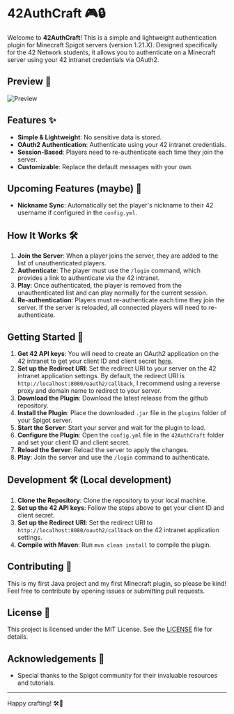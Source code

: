 # 42AuthCraft 🎮🔒

Welcome to **42AuthCraft**! This is a simple and lightweight authentication plugin for Minecraft Spigot servers (version 1.21.X). Designed specifically for the 42 Network students, it allows you to authenticate on a Minecraft server using your 42 intranet credentials via OAuth2.

## Preview 🎥
![Preview](docs/preview.gif)

## Features ✨

- **Simple & Lightweight**: No sensitive data is stored.
- **OAuth2 Authentication**: Authenticate using your 42 intranet credentials.
- **Session-Based**: Players need to re-authenticate each time they join the server.
- **Customizable**: Replace the default messages with your own.

## Upcoming Features (maybe) 🚀
- **Nickname Sync**: Automatically set the player's nickname to their 42 username if configured in the `config.yml`.

## How It Works 🛠️

1. **Join the Server**: When a player joins the server, they are added to the list of unauthenticated players.
2. **Authenticate**: The player must use the `/login` command, which provides a link to authenticate via the 42 intranet.
3. **Play**: Once authenticated, the player is removed from the unauthenticated list and can play normally for the current session.
4. **Re-authentication**: Players must re-authenticate each time they join the server. If the server is reloaded, all connected players will need to re-authenticate.

## Getting Started 🚀

1. **Get 42 API keys**: You will need to create an OAuth2 application on the 42 intranet to get your client ID and client secret [here](https://profile.intra.42.fr/oauth/applications/new).
2. **Set up the Redirect URI**: Set the redirect URI to your server on the 42 intranet application settings. By default, the redirect URI is `http://localhost:8080/oauth2/callback`, I recommend using a reverse proxy and domain name to redirect to your server.
2. **Download the Plugin**: Download the latest release from the github repository.
3. **Install the Plugin**: Place the downloaded `.jar` file in the `plugins` folder of your Spigot server.
4. **Start the Server**: Start your server and wait for the plugin to load.
5. **Configure the Plugin**: Open the `config.yml` file in the `42AuthCraft` folder and set your client ID and client secret.
6. **Reload the Server**: Reload the server to apply the changes.
7. **Play**: Join the server and use the `/login` command to authenticate.

## Development 🛠️ (Local development)
1. **Clone the Repository**: Clone the repository to your local machine.
2. **Set up the 42 API keys**: Follow the steps above to get your client ID and client secret.
3. **Set up the Redirect URI**: Set the redirect URI to `http://localhost:8080/oauth2/callback` on the 42 intranet application settings.
4. **Compile with Maven**: Run `mvn clean install` to compile the plugin.

## Contributing 🤝

This is my first Java project and my first Minecraft plugin, so please be kind! Feel free to contribute by opening issues or submitting pull requests.

## License 📜

This project is licensed under the MIT License. See the [LICENSE](LICENSE) file for details.

## Acknowledgements 🙏

- Special thanks to the Spigot community for their invaluable resources and tutorials.

---

Happy crafting! 🛠️🎉